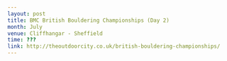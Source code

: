 ```yaml
---
layout: post
title: BMC British Bouldering Championships (Day 2)
month: July
venue: Cliffhangar - Sheffield
time: ???
link: http://theoutdoorcity.co.uk/british-bouldering-championships/
---
```

